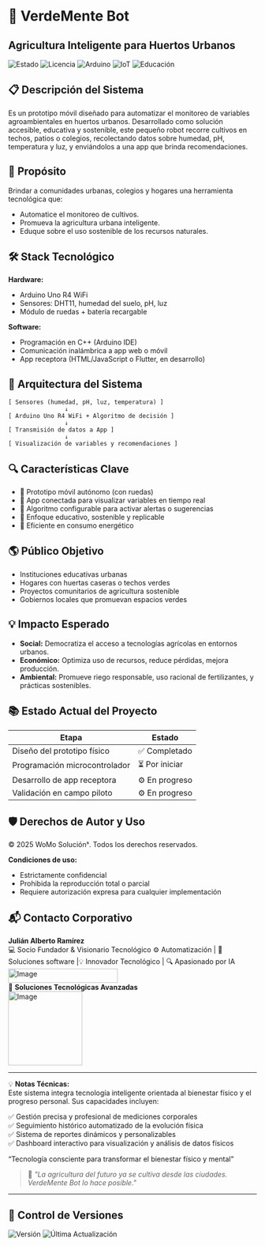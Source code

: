 # 🌱 VerdeMente Bot 
## Agricultura Inteligente para Huertos Urbanos

![Estado](https://img.shields.io/badge/🚀_En_Desarrollo-yellow) 
![Licencia](https://img.shields.io/badge/Licencia-📘_MIT-blue) 
![Arduino](https://img.shields.io/badge/Arduino_R4_WiFi-blue?logo=arduino&logoColor=white) 
![IoT](https://img.shields.io/badge/IoT-Internet_of_Things-green) 
![Educación](https://img.shields.io/badge/Educativo-Agricultura_Urbana-brightgreen)

## 📋 Descripción del Sistema

Es un prototipo móvil diseñado para automatizar el monitoreo de variables agroambientales en huertos urbanos. Desarrollado como solución accesible, educativa y sostenible, este pequeño robot recorre cultivos en techos, patios o colegios, recolectando datos sobre humedad, pH, temperatura y luz, y enviándolos a una app que brinda recomendaciones.

## 🎯 Propósito

Brindar a comunidades urbanas, colegios y hogares una herramienta tecnológica que:
- Automatice el monitoreo de cultivos.
- Promueva la agricultura urbana inteligente.
- Eduque sobre el uso sostenible de los recursos naturales.

## 🛠️ Stack Tecnológico

**Hardware:**
- Arduino Uno R4 WiFi
- Sensores: DHT11, humedad del suelo, pH, luz
- Módulo de ruedas + batería recargable

**Software:**
- Programación en C++ (Arduino IDE)
- Comunicación inalámbrica a app web o móvil
- App receptora (HTML/JavaScript o Flutter, en desarrollo)

## 🧩 Arquitectura del Sistema

```
[ Sensores (humedad, pH, luz, temperatura) ]
                ↓
[ Arduino Uno R4 WiFi + Algoritmo de decisión ]
                ↓
[ Transmisión de datos a App ]
                ↓
[ Visualización de variables y recomendaciones ]
```

## 🔍 Características Clave

- 🚗 Prototipo móvil autónomo (con ruedas)
- 📲 App conectada para visualizar variables en tiempo real
- 🧠 Algoritmo configurable para activar alertas o sugerencias
- 🌿 Enfoque educativo, sostenible y replicable
- 🔋 Eficiente en consumo energético

## 🌎 Público Objetivo

- Instituciones educativas urbanas  
- Hogares con huertas caseras o techos verdes  
- Proyectos comunitarios de agricultura sostenible  
- Gobiernos locales que promuevan espacios verdes  

## 💡 Impacto Esperado

- **Social:** Democratiza el acceso a tecnologías agrícolas en entornos urbanos.  
- **Económico:** Optimiza uso de recursos, reduce pérdidas, mejora producción.  
- **Ambiental:** Promueve riego responsable, uso racional de fertilizantes, y prácticas sostenibles.

## 📚 Estado Actual del Proyecto

| Etapa                           | Estado         |
|--------------------------------|----------------|
| Diseño del prototipo físico    | ✅ Completado   |
| Programación microcontrolador  | ⏳ Por iniciar |
| Desarrollo de app receptora    | ⚙️ En progreso   |
| Validación en campo piloto     | ⚙️ En progreso  |

## 🛡️ Derechos de Autor y Uso

© 2025 WoMo Soluciónˢ. Todos los derechos reservados.

**Condiciones de uso:**
- Estrictamente confidencial
- Prohibida la reproducción total o parcial
- Requiere autorización expresa para cualquier implementación


## 📬 Contacto Corporativo
**Julián Alberto Ramírez**  
💻 Socio Fundador & Visionario Tecnológico
⚙️ Automatización | 🧩 Soluciones software |💡 Innovador Tecnológico | 🔍 Apasionado por IA  
<img width="222" height="29" alt="Image" src="https://github.com/user-attachments/assets/24519130-f605-4762-a4f2-374c450f2b64" />  
🏢 **Soluciones Tecnológicas Avanzadas**  
<img width="150" height="150" alt="Image" src="https://github.com/user-attachments/assets/09c23a95-e483-452e-880f-e7c90c222014" />  

   
---

💡 **Notas Técnicas:**  
Este sistema integra tecnología inteligente orientada al bienestar físico y el progreso personal. Sus capacidades incluyen:

✅ Gestión precisa y profesional de mediciones corporales  
✅ Seguimiento histórico automatizado de la evolución física  
✅ Sistema de reportes dinámicos y personalizables  
✅ Dashboard interactivo para visualización y análisis de datos físicos  

“Tecnología consciente para transformar el bienestar físico y mental”
> 💬 *"La agricultura del futuro ya se cultiva desde las ciudades. VerdeMente Bot lo hace posible."*

---

## 📅 Control de Versiones

 ![Versión](https://img.shields.io/badge/Versión-3.2.0-blue) ![Última Actualización](https://img.shields.io/badge/Actualizado-Mar_2025-green)


